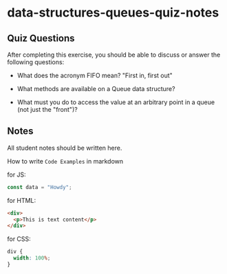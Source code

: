 # data-structures-queues-quiz-notes

## Quiz Questions

After completing this exercise, you should be able to discuss or answer the following questions:

- What does the acronym FIFO mean?
"First in, first out"
- What methods are available on a Queue data structure?

- What must you do to access the value at an arbitrary point in a queue (not just the "front")?


## Notes

All student notes should be written here.


How to write `Code Examples` in markdown

for JS:

```javascript
const data = "Howdy";
```

for HTML:

```html
<div>
  <p>This is text content</p>
</div>
```

for CSS:

```css
div {
  width: 100%;
}
```
